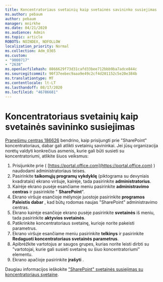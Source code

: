 ```yaml
---
title: Koncentratoriaus svetainių kaip svetainės savininko susiejimas
ms.author: pebaum
author: pebaum
manager: mnirkhe
ms.date: 04/21/2020
ms.audience: Admin
ms.topic: article
ROBOTS: NOINDEX, NOFOLLOW
localization_priority: Normal
ms.collection: Adm_O365
ms.custom:
- "9000717"
- "2638"
ms.openlocfilehash: 8866629f73d31cafd33bee712bbb9ba7adce844c
ms.sourcegitcommit: 90f37eebec9aaa9e49c2cf4d201152c5e20e384b
ms.translationtype: MT
ms.contentlocale: lt-LT
ms.lasthandoff: 08/17/2020
ms.locfileid: "46786681"
---
```

# <a name="associate-hub-sites-as-site-owner"></a>Koncentratoriaus svetainių kaip svetainės savininko susiejimas

[Pranešimų centras 186626](https://admin.microsoft.com/Adminportal/Home?source=applauncher#/MessageCenter?id=MC186626) bendrino, kaip prisijungti prie "SharePoint" koncentratoriaus, dabar gali atlikti svetainių savininkai. Jei jūsų organizacija norėtų valdyti konkrečius asmenis, kurie gali būti susieti su koncentratoriumi, atlikite šiuos veiksmus: 

1. Prisijunkite prie ( [https://portal.office.com](https://portal.office.com) ) naudodami administratoriaus teises.
2. Pasirinkite **taikomųjų programų vykdyklę** (piktograma su devyniais kvadratais) ekrano viršuje, kairėje, tada pasirinkite **administratorius**.
3. Kairėje ekrano pusėje esančiame meniu pasirinkite **administravimo centras** ir pasirinkite " **SharePoint**".
4. Ekrano viršuje esančioje mėlynoje juostoje pasirinkite **programos Paleistis dabar** , kad būtų rodomas naujas "SharePoint" administravimo centras.
5. Ekrano kairėje esančioje ekrano pusėje pasirinkite **svetainės** iš meniu, tada pasirinkite **aktyvios svetainės**.
6. Patikrinkite koncentratoriaus svetainę, kurioje norite pakeisti parametrus.
7. Ekrano viršuje esančiame meniu pasirinkite **telkinys** ir pasirinkite **Redaguoti koncentratoriaus svetainės parametrus**.
8. Apibrėžkite vartotojus ar saugos grupes, kurias norite leisti dirbti su "vartotojai, kurie gali susieti svetainę su šiuo koncentratoriumi" elementu.
9. Ekrano apačioje pasirinkite **įrašyti** .

Daugiau informacijos ieškokite ["SharePoint" svetainės susiejimas su koncentratoriaus svetaine](https://support.office.com/article/associate-a-sharepoint-site-with-a-hub-site-ae0009fd-af04-4d3d-917d-88edb43efc05). 
